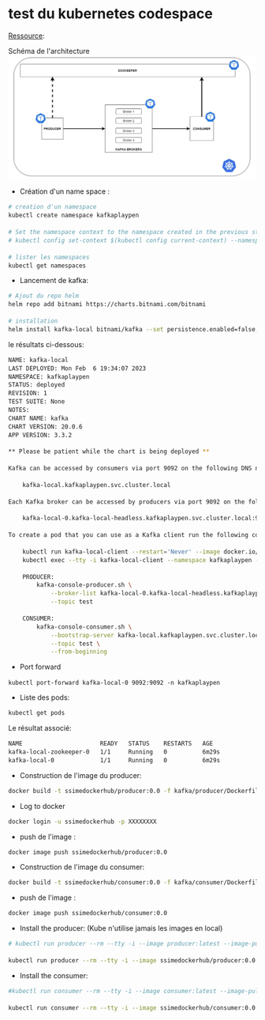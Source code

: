# test du kubernetes codespace

[Ressource](https://medium.com/@aris.david/running-kafka-producer-and-consumer-on-a-local-kubernetes-cluster-fe85df25ca92):

Schéma de l'architecture  ![1675711818837.png](./1675711818837.png)

* Création d'un name space :

```bash
# creation d'un namespace
kubectl create namespace kafkaplaypen

# Set the namespace context to the namespace created in the previous step:
# kubectl config set-context $(kubectl config current-context) --namespace=kafkaplaypen

# lister les namespaces
kubectl get namespaces
```

* Lancement de kafka:

```bash
# Ajout du repo helm
helm repo add bitnami https://charts.bitnami.com/bitnami

# installation
helm install kafka-local bitnami/kafka --set persistence.enabled=false,zookeeper.persistence.enabled=false -n kafkaplaypen
```

le résultats ci-dessous:

```bash
NAME: kafka-local
LAST DEPLOYED: Mon Feb  6 19:34:07 2023
NAMESPACE: kafkaplaypen
STATUS: deployed
REVISION: 1
TEST SUITE: None
NOTES:
CHART NAME: kafka
CHART VERSION: 20.0.6
APP VERSION: 3.3.2

** Please be patient while the chart is being deployed **

Kafka can be accessed by consumers via port 9092 on the following DNS name from within your cluster:

    kafka-local.kafkaplaypen.svc.cluster.local

Each Kafka broker can be accessed by producers via port 9092 on the following DNS name(s) from within your cluster:

    kafka-local-0.kafka-local-headless.kafkaplaypen.svc.cluster.local:9092

To create a pod that you can use as a Kafka client run the following commands:

    kubectl run kafka-local-client --restart='Never' --image docker.io/bitnami/kafka:3.3.2-debian-11-r0 --namespace kafkaplaypen --command -- sleep infinity
    kubectl exec --tty -i kafka-local-client --namespace kafkaplaypen -- bash

    PRODUCER:
        kafka-console-producer.sh \
            --broker-list kafka-local-0.kafka-local-headless.kafkaplaypen.svc.cluster.local:9092 \
            --topic test

    CONSUMER:
        kafka-console-consumer.sh \
            --bootstrap-server kafka-local.kafkaplaypen.svc.cluster.local:9092 \
            --topic test \
            --from-beginning
```

* Port forward

`kubectl port-forward kafka-local-0 9092:9092 -n kafkaplaypen`

* Liste des pods:

```bash
kubectl get pods
```

Le résultat associé:

```bash
NAME                      READY   STATUS    RESTARTS   AGE
kafka-local-zookeeper-0   1/1     Running   0          6m29s
kafka-local-0             1/1     Running   0          6m29s
```

* Construction de l'image du producer:

```bash
docker build -t ssimedockerhub/producer:0.0 -f kafka/producer/Dockerfile .
```

* Log to docker

```bash
docker login -u ssimedockerhub -p XXXXXXXX
```

* push de l'image :

```bash
docker image push ssimedockerhub/producer:0.0
```

* Construction de l'image du consumer:

```bash
docker build -t ssimedockerhub/consumer:0.0 -f kafka/consumer/Dockerfile .
```

* push de l'image :

```bash
docker image push ssimedockerhub/consumer:0.0
```

* Install the producer: (Kube n'utilise jamais les images en local)

```bash
# kubectl run producer --rm --tty -i --image producer:latest --image-pull-policy Never --restart Never --namespace kafkaplaypen --command -- python3 -u ./producer.py

kubectl run producer --rm --tty -i --image ssimedockerhub/producer:0.0 --restart Never --namespace kafkaplaypen
```

* Install the consumer:

```bash
#kubectl run consumer --rm --tty -i --image consumer:latest --image-pull-policy Never --restart Never --namespace kafkaplaypen --command -- python3 -u ./consumer.py

kubectl run consumer --rm --tty -i --image ssimedockerhub/consumer:0.0 --restart Never --namespace kafkaplaypen
```
